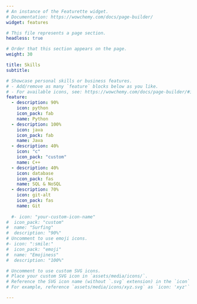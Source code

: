 ```yaml
---
# An instance of the Featurette widget.
# Documentation: https://wowchemy.com/docs/page-builder/
widget: features

# This file represents a page section.
headless: true

# Order that this section appears on the page.
weight: 30

title: Skills
subtitle:

# Showcase personal skills or business features.
# - Add/remove as many `feature` blocks below as you like.
# - For available icons, see: https://wowchemy.com/docs/page-builder/#icons
feature:
  - description: 90%
    icon: python
    icon_pack: fab
    name: Python
  - description: 100%
    icon: java
    icon_pack: fab
    name: Java
  - description: 40%
    icon: "c"
    icon_pack: "custom"
    name: C++
  - description: 40%
    icon: database
    icon_pack: fas
    name: SQL & NoSQL
  - description: 70%
    icon: git-alt
    icon_pack: fas
    name: Git
    
  #- icon: "your-custom-icon-name"
#  icon_pack: "custom"
#  name: "Surfing"
#  description: "90%"
# Uncomment to use emoji icons.
#- icon: ":smile:"
#  icon_pack: "emoji"
#  name: "Emojiness"
#  description: "100%"

# Uncomment to use custom SVG icons.
# Place your custom SVG icon in `assets/media/icons/`.
# Reference the SVG icon name (without `.svg` extension) in the `icon` field.
# For example, reference `assets/media/icons/xyz.svg` as `icon: 'xyz'`

---
```

